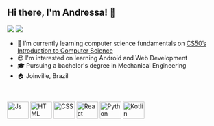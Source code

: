 ## Hi there, I'm Andressa! 👋

<div> 

  <a href = "mailto:andressacsiewers@gmail.com"><img src="https://img.shields.io/badge/-Gmail-c14438?style=flat-square&logo=Gmail&logoColor=white" target="_blank"></a>
  <a href="https://www.linkedin.com/in/andressasiewers/" target="_blank"><img src="https://img.shields.io/badge/-LinkedIn-blue?style=flat-square&logo=Linkedin&logoColor=white" target="_blank"></a> 
  
</div>

- 🌱 I’m currently learning computer science fundamentals on <a href="https://cs50.harvard.edu/x/2023/" target="_blank"> CS50’s Introduction to Computer Science </a>
- 😍 I'm interested on learning Android and Web Development
- 🎓 Pursuing a bachelor's degree in Mechanical Engineering
- 🏠 Joinville, Brazil

##

<div style="display: inline_block"><br>
  <img align="center" alt="Js" height="40" width="50" <img src="https://cdn.jsdelivr.net/gh/devicons/devicon/icons/javascript/javascript-original.svg" />
  <img align="center" alt="HTML" height="40" width="50" <img src="https://cdn.jsdelivr.net/gh/devicons/devicon/icons/html5/html5-original-wordmark.svg" />
  <img align="center" alt="CSS" height="40" width="50" <img src="https://cdn.jsdelivr.net/gh/devicons/devicon/icons/css3/css3-original-wordmark.svg" />
  <img align="center" alt="React" height="40" width="50" <img src="https://cdn.jsdelivr.net/gh/devicons/devicon/icons/react/react-original.svg" />
  <img align="center" alt="Python" height="40" width="50" <img src="https://cdn.jsdelivr.net/gh/devicons/devicon/icons/python/python-original.svg" />
  <img align="center" alt="Kotlin" height="40" width="50" <img src="https://cdn.jsdelivr.net/gh/devicons/devicon/icons/kotlin/kotlin-original.svg" />
</div>


